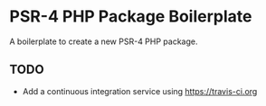 # PSR-4 PHP Package Boilerplate

A boilerplate to create a new PSR-4 PHP package.

## TODO

* Add a continuous integration service using <https://travis-ci.org>
